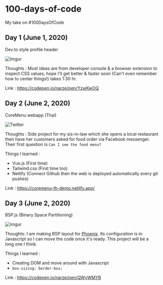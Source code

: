 # 100-days-of-code

My take on #100DaysOfCode

## Day 1 (June 1, 2020)

Dev.to style profile header

![Imgur](https://i.imgur.com/gNYUCNT.png)

Thoughts : 
Most ideas are from developer console & a browser extension to inspect CSS values, hope I'll get better & faster soon (Can't even remember how to center things!) takes 1:30 hr.

Link : https://codepen.io/narze/pen/YzwKwOQ

## Day 2 (June 2, 2020)

CoreMenu webapp (Thai)

![Twitter](https://pbs.twimg.com/media/EZhILsdUcAYqI7S?format=jpg&name=small)

Thoughts : 
Side project for my sis-in-law which she opens a local restaurant then have her customers asked for food order via Facebook messenger. Their first question is `Can I see the food menu?`

Things I learned :
- Vue.js (First time)
- Tailwind.css (First time too)
- Netlify (Connect Github then the web is deployed automatically every git pushes)

Link : https://coremenu-th-demo.netlify.app/

## Day 3 (June 2, 2020)

BSP.js (Binary Space Partitioning)

![imgur](https://i.imgur.com/bC0JtVo.png)

Thoughts: 
I am making BSP layout for [Phoenix](https://github.com/kasper/phoenix). Its configuration is in Javascript so I can move the code once it's ready. This project will be a long one I think.

Things I learned :
- Creating DOM and move around with Javascript
- `box-sizing: border-box;`

Link : https://codepen.io/narze/pen/QWyWMYB
